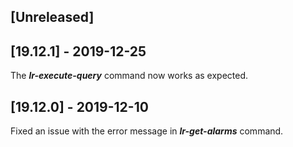 ## [Unreleased]


## [19.12.1] - 2019-12-25
The ***lr-execute-query*** command now works as expected.

## [19.12.0] - 2019-12-10
Fixed an issue with the error message in ***lr-get-alarms*** command.
